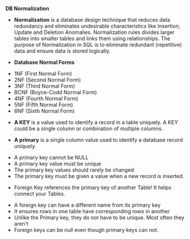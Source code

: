 **DB Normalization**

* **Normalization** is a database design technique that reduces data redundancy and eliminates undesirable characteristics like Insertion, Update and Deletion Anomalies. Normalization rules divides larger tables into smaller tables and links them using relationships. The purpose of Normalization in SQL is to eliminate redundant (repetitive) data and ensure data is stored logically.

* **Database Normal Forms**

- 1NF (First Normal Form)
- 2NF (Second Normal Form)
- 3NF (Third Normal Form)
- BCNF (Boyce-Codd Normal Form)
- 4NF (Fourth Normal Form)
- 5NF (Fifth Normal Form)
- 6NF (Sixth Normal Form)

* **A KEY** is a value used to identify a record in a table uniquely. A KEY could be a single column or combination of multiple columns.

* **A primary** is a single column value used to identify a database record uniquely.

- A primary key cannot be NULL
- A primary key value must be unique
- The primary key values should rarely be changed
- The primary key must be given a value when a new record is inserted.

* Foreign Key references the primary key of another Table! It helps connect your Tables.

- A foreign key can have a different name from its primary key
- It ensures rows in one table have corresponding rows in another
- Unlike the Primary key, they do not have to be unique. Most often they aren't
- Foreign keys can be null even though primary keys can not.


